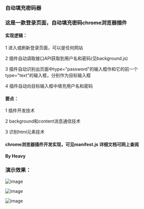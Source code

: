 ### 自动填充密码器
### 这是一款登录页面，自动填充密码chrome浏览器插件

#### 实现逻辑：
1 进入或刷新登录页面，可以是任何网站

2 插件自动调取接口API获取到用户名和密码(见background.js)

3 插件自动识别出页面中type="password"的输入框作和它的前一个type="text"的输入框，分别作为目标输入框

4 插件自动向目标输入框中填充用户名和密码


#### 要点：
1 插件开发技术

2 background和content消息通信技术

3 识别html元素技术


#### chrome浏览器插件开发实现，可见manifest.js 详细文档可网上查阅

#### By Heavy

### 演示效果：

![image](https://user-images.githubusercontent.com/14215192/123385194-df825180-d5c7-11eb-8ae0-072e98a7f8b3.png)

![image](https://user-images.githubusercontent.com/14215192/123385230-e8732300-d5c7-11eb-8997-2a7c7b683d25.png)

![image](https://user-images.githubusercontent.com/14215192/123385259-ee690400-d5c7-11eb-9e6d-035a29daad4f.png)

